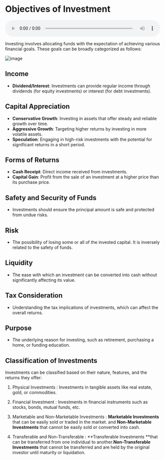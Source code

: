 # Objectives of Investment

<audio controls style="width: 100%;">
  <source src="../../../../../audio/4th_sem/SAPM/Unit-1 Introduction to Investment and Investment Avenues/1.c Objectives of Investment.mp3" type="audio/mpeg">
  Your browser does not support the audio element.
</audio>


Investing involves allocating funds with the expectation of achieving various financial goals. These goals can be broadly categorized as follows:

![image](https://github.com/Collegehive/Notes/assets/159722383/397f623e-5b2f-436f-aa1d-382c6426d052)

## Income

- **Dividend/Interest**: Investments can provide regular income through dividends (for equity investments) or interest (for debt investments).

## Capital Appreciation

- **Conservative Growth**: Investing in assets that offer steady and reliable growth over time.
- **Aggressive Growth**: Targeting higher returns by investing in more volatile assets.
- **Speculation**: Engaging in high-risk investments with the potential for significant returns in a short period.

## Forms of Returns

- **Cash Receipt**: Direct income received from investments.
- **Capital Gain**: Profit from the sale of an investment at a higher price than its purchase price.

## Safety and Security of Funds

- Investments should ensure the principal amount is safe and protected from undue risks.

## Risk

- The possibility of losing some or all of the invested capital. It is inversely related to the safety of funds.

## Liquidity

- The ease with which an investment can be converted into cash without significantly affecting its value.

## Tax Consideration

- Understanding the tax implications of investments, which can affect the overall returns.

## Purpose

- The underlying reason for investing, such as retirement, purchasing a home, or funding education.

## Classification of Investments

Investments can be classified based on their nature, features, and the returns they offer:

1. Physical Investments : Investments in tangible assets like real estate, gold, or commodities.

2. Financial Investment : Investments in financial instruments such as stocks, bonds, mutual funds, etc.

3. Marketable and Non-Marketable Investments : **Marketable Investments** that can be easily sold or traded in the market. and **Non-Marketable Investments** that cannot be easily sold or converted into cash.

4. Transferable and Non-Transferable :  **Transferable Investments **that can be transferred from one individual to another.**Non-Transferable Investments** that cannot be transferred and are held by the original investor until maturity or liquidation.
